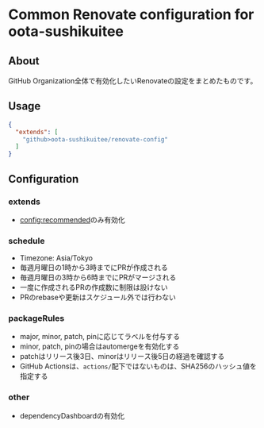 # Common Renovate configuration for oota-sushikuitee

## About

GitHub Organization全体で有効化したいRenovateの設定をまとめたものです。

## Usage

```json
{
  "extends": [
    "github>oota-sushikuitee/renovate-config"
  ]
}
```

## Configuration

### extends

- [config:recommended](https://docs.renovatebot.com/presets-config/#configrecommended)のみ有効化

### schedule

- Timezone: Asia/Tokyo
- 毎週月曜日の1時から3時までにPRが作成される
- 毎週月曜日の3時から6時までにPRがマージされる
- 一度に作成されるPRの作成数に制限は設けない
- PRのrebaseや更新はスケジュール外では行わない

### packageRules

- major, minor, patch, pinに応じてラベルを付与する
- minor, patch, pinの場合はautomergeを有効化する
- patchはリリース後3日、minorはリリース後5日の経過を確認する
- GitHub Actionsは、`actions/`配下ではないものは、SHA256のハッシュ値を指定する

### other

- dependencyDashboardの有効化
